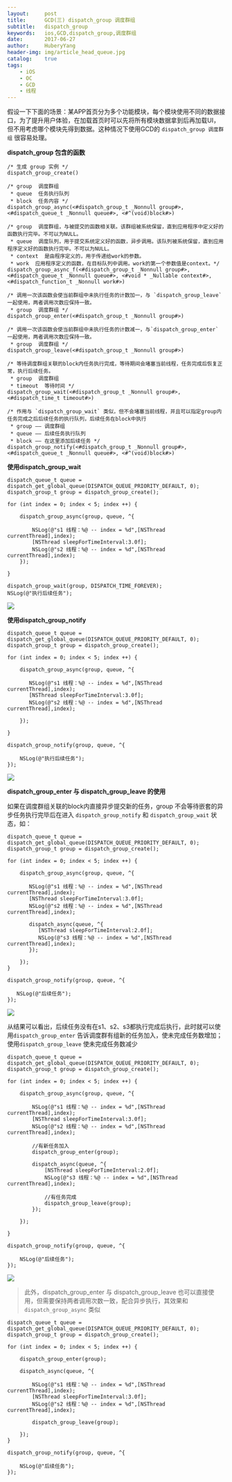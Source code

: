 ```yaml
--- 
layout:     post                      
title:      GCD(三) dispatch_group 调度群组
subtitle:   dispatch_group
keywords:   ios,GCD,dispatch_group,调度群组
date:       2017-06-27                 
author:     HuberyYang                
header-img: img/article_head_queue.jpg
catalog:    true                     
tags:                             
    - iOS
    - OC
    - GCD
    - 线程
---
```


假设一下下面的场景：某APP首页分为多个功能模块，每个模块使用不同的数据接口，为了提升用户体验，在加载首页时可以先将所有模块数据拿到后再加载UI，但不用考虑哪个模块先得到数据。这种情况下使用GCD的 `dispatch_group 调度群组` 很容易处理。

**dispatch_group 包含的函数**

```
/* 生成 group 实例 */
dispatch_group_create()

/* group  调度群组
 * queue  任务执行队列
 * block  任务内容 */
dispatch_group_async(<#dispatch_group_t _Nonnull group#>, <#dispatch_queue_t _Nonnull queue#>, <#^(void)block#>)

/* group  调度群组，与被提交的函数相关联。该群组被系统保留，直到应用程序中定义好的函数执行完毕。不可以为NULL。
 * queue  调度队列，用于提交系统定义好的函数，异步调用。该队列被系统保留，直到应用程序定义好的函数执行完毕。不可以为NULL。
 * context  是由程序定义的，用于传递给work的参数。
 * work  应用程序定义的函数，在目标队列中调用。work的第一个参数值是context。*/
dispatch_group_async_f(<#dispatch_group_t _Nonnull group#>, <#dispatch_queue_t _Nonnull queue#>, <#void * _Nullable context#>, <#dispatch_function_t _Nonnull work#>) 

/* 调用一次该函数会使当前群组中未执行任务的计数加一，与 `dispatch_group_leave` 一起使用，两者调用次数应保持一致。
 * group  调度群组 */
dispatch_group_enter(<#dispatch_group_t _Nonnull group#>)

/* 调用一次该函数会使当前群组中未执行任务的计数减一，与`dispatch_group_enter` 一起使用，两者调用次数应保持一致。
 * group  调度群组 */
dispatch_group_leave(<#dispatch_group_t _Nonnull group#>)

/* 等待调度群组关联的block内任务执行完成，等待期间会堵塞当前线程，任务完成后恢复正常，执行后续任务。
 * group  调度群组
 * timeout  等待时间 */
dispatch_group_wait(<#dispatch_group_t _Nonnull group#>, <#dispatch_time_t timeout#>)

/* 作用与 `dispatch_group_wait` 类似，但不会堵塞当前线程，并且可以指定group内任务完成之后后续任务的执行队列，后续任务在block中执行
 * group —— 调度群组
 * queue —— 后续任务执行队列
 * block —— 在这里添加后续任务 */
dispatch_group_notify(<#dispatch_group_t _Nonnull group#>, <#dispatch_queue_t _Nonnull queue#>, <#^(void)block#>)

```

**使用dispatch_group_wait**

```
dispatch_queue_t queue = dispatch_get_global_queue(DISPATCH_QUEUE_PRIORITY_DEFAULT, 0);
dispatch_group_t group = dispatch_group_create();

for (int index = 0; index < 5; index ++) {

    dispatch_group_async(group, queue, ^{

        NSLog(@"s1 线程：%@ -- index = %d",[NSThread currentThread],index);
        [NSThread sleepForTimeInterval:3.0f];
        NSLog(@"s2 线程：%@ -- index = %d",[NSThread currentThread],index);
    });

}

dispatch_group_wait(group, DISPATCH_TIME_FOREVER);    
NSLog(@"执行后续任务");
```

![](http://upload-images.jianshu.io/upload_images/2475558-5759920039647f73?imageMogr2/auto-orient/strip%7CimageView2/2/w/1240)

**使用dispatch_group_notify**

```
dispatch_queue_t queue = dispatch_get_global_queue(DISPATCH_QUEUE_PRIORITY_DEFAULT, 0);
dispatch_group_t group = dispatch_group_create();

for (int index = 0; index < 5; index ++) {

    dispatch_group_async(group, queue, ^{

       NSLog(@"s1 线程：%@ -- index = %d",[NSThread currentThread],index);
       [NSThread sleepForTimeInterval:3.0f];
       NSLog(@"s2 线程：%@ -- index = %d",[NSThread currentThread],index);

    });

}

dispatch_group_notify(group, queue, ^{

    NSLog(@"执行后续任务");
});
```

![](http://upload-images.jianshu.io/upload_images/2475558-3fbaaeaafd3f3809?imageMogr2/auto-orient/strip%7CimageView2/2/w/1240)

**dispatch_group_enter 与 dispatch_group_leave 的使用**

如果在调度群组关联的block内直接异步提交新的任务，group 不会等待嵌套的异步任务执行完毕后在进入 `dispatch_group_notify` 和 `dispatch_group_wait` 状态，如：

```
dispatch_queue_t queue = dispatch_get_global_queue(DISPATCH_QUEUE_PRIORITY_DEFAULT, 0); 
dispatch_group_t group = dispatch_group_create();

for (int index = 0; index < 5; index ++) {

    dispatch_group_async(group, queue, ^{

       NSLog(@"s1 线程：%@ -- index = %d",[NSThread currentThread],index);
       [NSThread sleepForTimeInterval:3.0f];
       NSLog(@"s2 线程：%@ -- index = %d",[NSThread currentThread],index);

       dispatch_async(queue, ^{
          [NSThread sleepForTimeInterval:2.0f];
          NSLog(@"s3 线程：%@ -- index = %d",[NSThread currentThread],index);
       });

    });    
}

dispatch_group_notify(group, queue, ^{

   NSLog(@"后续任务");
});
```

![](http://upload-images.jianshu.io/upload_images/2475558-360e3fdc0c22e524?imageMogr2/auto-orient/strip%7CimageView2/2/w/1240)

从结果可以看出，后续任务没有在s1、s2、s3都执行完成后执行，此时就可以使用`dispatch_group_enter` 告诉调度群有组新的任务加入，使未完成任务数增加；使用`dispatch_group_leave` 使未完成任务数减少

```
dispatch_queue_t queue = dispatch_get_global_queue(DISPATCH_QUEUE_PRIORITY_DEFAULT, 0);
dispatch_group_t group = dispatch_group_create();

for (int index = 0; index < 5; index ++) {

    dispatch_group_async(group, queue, ^{

        NSLog(@"s1 线程：%@ -- index = %d",[NSThread currentThread],index);
        [NSThread sleepForTimeInterval:3.0f];
        NSLog(@"s2 线程：%@ -- index = %d",[NSThread currentThread],index);

        //有新任务加入
        dispatch_group_enter(group);

        dispatch_async(queue, ^{
            [NSThread sleepForTimeInterval:2.0f];
            NSLog(@"s3 线程：%@ -- index = %d",[NSThread currentThread],index);

            //有任务完成
            dispatch_group_leave(group);
        });

    });

}

dispatch_group_notify(group, queue, ^{

    NSLog(@"后续任务");
});
```

![](http://upload-images.jianshu.io/upload_images/2475558-17f64b34f95edcf9?imageMogr2/auto-orient/strip%7CimageView2/2/w/1240)

> 此外，dispatch_group_enter 与 dispatch_group_leave 也可以直接使用，但需要保持两者调用次数一致，配合异步执行，其效果和 `dispatch_group_async` 类似

```
dispatch_queue_t queue = dispatch_get_global_queue(DISPATCH_QUEUE_PRIORITY_DEFAULT, 0);
dispatch_group_t group = dispatch_group_create();

for (int index = 0; index < 5; index ++) {

    dispatch_group_enter(group);

    dispatch_async(queue, ^{

        NSLog(@"s1 线程：%@ -- index = %d",[NSThread currentThread],index);
        [NSThread sleepForTimeInterval:3.0f];
        NSLog(@"s2 线程：%@ -- index = %d",[NSThread currentThread],index);

        dispatch_group_leave(group);

    });
}

dispatch_group_notify(group, queue, ^{

    NSLog(@"后续任务");
});
```
